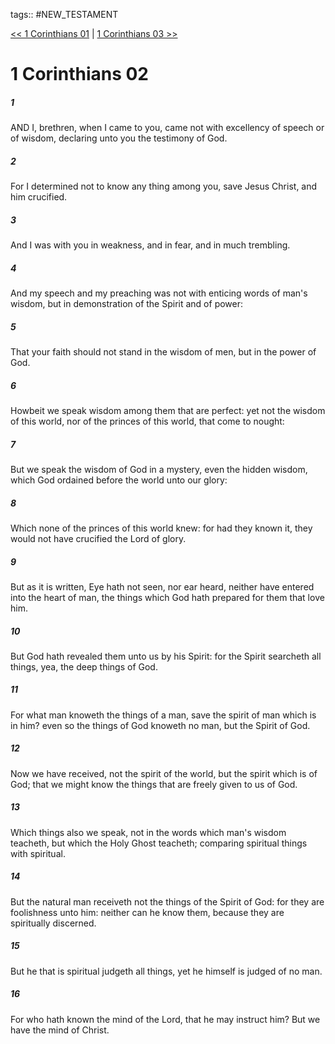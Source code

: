 tags:: #NEW_TESTAMENT

[<< 1 Corinthians 01](NEW_TESTAMENT/07_1_Corinthians/1_Corinthians_01.md) | [1 Corinthians 03 >>](NEW_TESTAMENT/07_1_Corinthians/1_Corinthians_03.md)

# 1 Corinthians 02

##### 1

AND I, brethren, when I came to you, came not with excellency of speech or of wisdom, declaring unto you the testimony of God.

##### 2

For I determined not to know any thing among you, save Jesus Christ, and him crucified.

##### 3

And I was with you in weakness, and in fear, and in much trembling.

##### 4

And my speech and my preaching was not with enticing words of man's wisdom, but in demonstration of the Spirit and of power:

##### 5

That your faith should not stand in the wisdom of men, but in the power of God.

##### 6

Howbeit we speak wisdom among them that are perfect: yet not the wisdom of this world, nor of the princes of this world, that come to nought:

##### 7

But we speak the wisdom of God in a mystery, even the hidden wisdom, which God ordained before the world unto our glory:

##### 8

Which none of the princes of this world knew: for had they known it, they would not have crucified the Lord of glory.

##### 9

But as it is written, Eye hath not seen, nor ear heard, neither have entered into the heart of man, the things which God hath prepared for them that love him.

##### 10

But God hath revealed them unto us by his Spirit: for the Spirit searcheth all things, yea, the deep things of God.

##### 11

For what man knoweth the things of a man, save the spirit of man which is in him? even so the things of God knoweth no man, but the Spirit of God.

##### 12

Now we have received, not the spirit of the world, but the spirit which is of God; that we might know the things that are freely given to us of God.

##### 13

Which things also we speak, not in the words which man's wisdom teacheth, but which the Holy Ghost teacheth; comparing spiritual things with spiritual.

##### 14

But the natural man receiveth not the things of the Spirit of God: for they are foolishness unto him: neither can he know them, because they are spiritually discerned.

##### 15

But he that is spiritual judgeth all things, yet he himself is judged of no man.

##### 16

For who hath known the mind of the Lord, that he may instruct him? But we have the mind of Christ.
